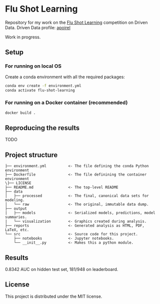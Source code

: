 # Flu Shot Learning

Repository for my work on the [Flu Shot Learning](https://www.drivendata.org/competitions/66/flu-shot-learning/) competition on Driven Data.
Driven Data profile: [apoirel](https://www.drivendata.org/users/apoirel/)

Work in progress.

## Setup

### For running on local OS

Create a conda environment with all the required packages: 
```sh
conda env create -f environment.yml
conda activate flu-shot-learning
```

### For running on a Docker container (recommended)

```sh
docker build .
```

## Reproducing the results

TODO

## Project structure
```
├── environment.yml          <- The file defining the conda Python environment 
├── Dockerfile               <- The file definining the container environment
\├── LICENSE                                 
├── README.md                <- The top-level README
├── data
│   ├── processed            <- The final, canonical data sets for modeling.
│   └── raw                  <- The original, immutable data dump.
├── output             
|   ├── models               <- Serialized models, predictions, model summaries.
|   └── visualization        <- Graphics created during analysis.
├── reports                  <- Generated analysis as HTML, PDF, LaTeX, etc.
└── src                      <- Source code for this project.
    ├── notebooks            <- Jupyter notebooks.
    └── __init__.py          <- Makes this a python module.
```
    
## Results

0.8342 AUC on hidden test set, 181/948 on leaderboard.

## License

This project is distributed under the  MIT license.

